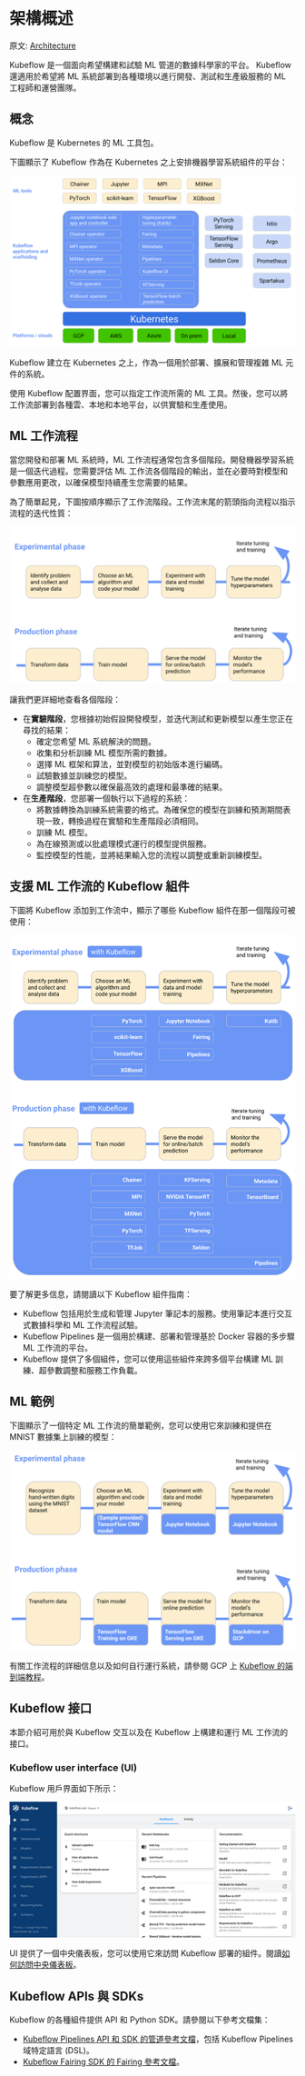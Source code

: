# 架構概述

原文: [Architecture](https://www.kubeflow.org/docs/started/architecture/)

Kubeflow 是一個面向希望構建和試驗 ML 管道的數據科學家的平台。 Kubeflow 還適用於希望將 ML 系統部署到各種環境以進行開發、測試和生產級服務的 ML 工程師和運營團隊。

## 概念

Kubeflow 是 Kubernetes 的 ML 工具包。

下圖顯示了 Kubeflow 作為在 Kubernetes 之上安排機器學習系統組件的平台：

![](./assets/kubeflow-overview-platform-diagram.svg)

Kubeflow 建立在 Kubernetes 之上，作為一個用於部署、擴展和管理複雜 ML 元件的系統。

使用 Kubeflow 配置界面，您可以指定工作流所需的 ML 工具。然後，您可以將工作流部署到各種雲、本地和本地平台，以供實驗和生產使用。

## ML 工作流程

當您開發和部署 ML 系統時，ML 工作流程通常包含多個階段。開發機器學習系統是一個迭代過程。您需要評估 ML 工作流各個階段的輸出，並在必要時對模型和參數應用更改，以確保模型持續產生您需要的結果。

為了簡單起見，下圖按順序顯示了工作流階段。工作流末尾的箭頭指向流程以指示流程的迭代性質：

![](./assets/kubeflow-overview-workflow-diagram-1.svg)

讓我們更詳細地查看各個階段：

- 在**實驗階段**，您根據初始假設開發模型，並迭代測試和更新模型以產生您正在尋找的結果：
    - 確定您希望 ML 系統解決的問題。
    - 收集和分析訓練 ML 模型所需的數據。
    - 選擇 ML 框架和算法，並對模型的初始版本進行編碼。
    - 試驗數據並訓練您的模型。
    - 調整模型超參數以確保最高效的處理和最準確的結果。
- 在**生產階段**，您部署一個執行以下過程的系統：
    - 將數據轉換為訓練系統需要的格式。為確保您的模型在訓練和預測期間表現一致，轉換過程在實驗和生產階段必須相同。
    - 訓練 ML 模型。
    - 為在線預測或以批處理模式運行的模型提供服務。
    - 監控模型的性能，並將結果輸入您的流程以調整或重新訓練模型。

## 支援 ML 工作流的 Kubeflow 組件

下圖將 Kubeflow 添加到工作流中，顯示了哪些 Kubeflow 組件在那一個階段可被使用：

![](./assets/kubeflow-overview-workflow-diagram-2.svg)

要了解更多信息，請閱讀以下 Kubeflow 組件指南：

- Kubeflow 包括用於生成和管理 Jupyter 筆記本的服務。使用筆記本進行交互式數據科學和 ML 工作流程試驗。
- Kubeflow Pipelines 是一個用於構建、部署和管理基於 Docker 容器的多步驟 ML 工作流的平台。
- Kubeflow 提供了多個組件，您可以使用這些組件來跨多個平台構建 ML 訓練、超參數調整和服務工作負載。

## ML 範例

下圖顯示了一個特定 ML 工作流的簡單範例，您可以使用它來訓練和提供在 MNIST 數據集上訓練的模型：

![](./assets/kubeflow-gcp-e2e-tutorial-simplified.svg)

有關工作流程的詳細信息以及如何自行運行系統，請參閱 GCP 上 [Kubeflow 的端到端教程](https://github.com/kubeflow/examples/tree/master/mnist#mnist-on-kubeflow-on-gcp)。

## Kubeflow 接口

本節介紹可用於與 Kubeflow 交互以及在 Kubeflow 上構建和運行 ML 工作流的接口。

### Kubeflow user interface (UI)

Kubeflow 用戶界面如下所示：

![](./assets/central-ui.png)

UI 提供了一個中央儀表板，您可以使用它來訪問 Kubeflow 部署的組件。閱讀[如何訪問中央儀表板](https://www.kubeflow.org/docs/components/central-dash/overview/)。

## Kubeflow APIs 與 SDKs

Kubeflow 的各種組件提供 API 和 Python SDK。請參閱以下參考文檔集：

- [Kubeflow Pipelines API 和 SDK 的管道參考文檔](https://www.kubeflow.org/docs/components/pipelines/reference/)，包括 Kubeflow Pipelines 域特定語言 (DSL)。
- [Kubeflow Fairing SDK 的 Fairing 參考文檔](https://www.kubeflow.org/docs/external-add-ons/fairing/reference/)。

